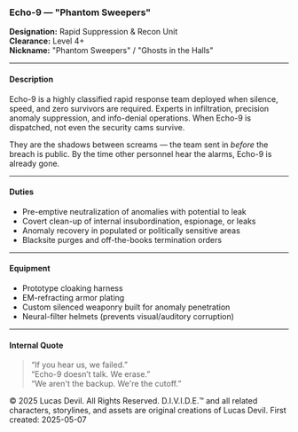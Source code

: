 ### Echo-9 — "Phantom Sweepers"

**Designation:** Rapid Suppression & Recon Unit  
**Clearance:** Level 4+  
**Nickname:** "Phantom Sweepers" / "Ghosts in the Halls"

---

#### Description  
Echo-9 is a highly classified rapid response team deployed when silence, speed, and zero survivors are required. Experts in infiltration, precision anomaly suppression, and info-denial operations. When Echo-9 is dispatched, not even the security cams survive.

They are the shadows between screams — the team sent in *before* the breach is public. By the time other personnel hear the alarms, Echo-9 is already gone.

---

#### Duties  
- Pre-emptive neutralization of anomalies with potential to leak  
- Covert clean-up of internal insubordination, espionage, or leaks  
- Anomaly recovery in populated or politically sensitive areas  
- Blacksite purges and off-the-books termination orders

---

#### Equipment  
- Prototype cloaking harness  
- EM-refracting armor plating  
- Custom silenced weaponry built for anomaly penetration  
- Neural-filter helmets (prevents visual/auditory corruption)

---

#### Internal Quote  
> “If you hear us, we failed.”  
> “Echo-9 doesn’t talk. We erase.”  
> “We aren't the backup. We're the cutoff.”









© 2025 Lucas Devil. All Rights Reserved.
D.I.V.I.D.E.™ and all related characters, storylines, and assets are original creations of Lucas Devil.
First created: 2025-05-07
